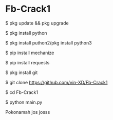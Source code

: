 # Fb-Crack1
$ pkg update && pkg upgrade

$ pkg install python

$ pkg install puthon2/pkg install python3

$ pip install mechanize

$ pip install requests

$ pkg install git

$ git clone https://github.com/vin-XD/Fb-Crack1

$ cd Fb-Crack1

$ python main.py

Pokonamah jos josss 
